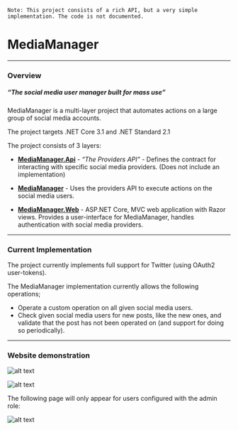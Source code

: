 ``Note: This project consists of a rich API, but a very simple implementation. The code is not documented.``

# MediaManager
---
### Overview

##### *“The social media user manager built for mass use”*

MediaManager is a multi-layer project that automates actions on a large group of social media accounts.

The project targets .NET Core 3.1 and .NET Standard 2.1

The project consists of 3 layers:

 - **[MediaManager.Api](https://github.com/TheMulti0/MediaManager/tree/master/MediaManager.Api)** - *“The Providers API”* - Defines the contract for interacting with specific social media providers. (Does not include an implementation)

 - **[MediaManager](https://github.com/TheMulti0/MediaManager/tree/master/MediaManager)** - Uses the providers API to execute actions on the social media users.

 - **[MediaManager.Web](https://github.com/TheMulti0/MediaManager/tree/master/MediaManager.Web)** - ASP.NET Core, MVC web application with Razor views. Provides a user-interface for MediaManager, handles authentication with social media providers.
---
### Current Implementation

The project currently implements full support for Twitter (using OAuth2 user-tokens).

The MediaManager implementation currently allows the following operations;
 - Operate a custom operation on all given social media users.
 - Check given social media users for new posts, like the new ones, and validate that the post has not been operated on (and support for doing so periodically).
---
### Website demonstration

![alt text](https://i.imgur.com/2oYCzPF.png)

![alt text](https://i.imgur.com/eL7b9ve.png)



The following page will only appear for users configured with the admin role:

![alt text](https://i.imgur.com/2ZKDrGf.png)
